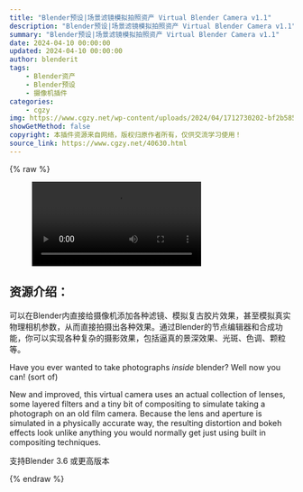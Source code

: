 ```yaml
---
title: "Blender预设|场景滤镜模拟拍照资产 Virtual Blender Camera v1.1"
description: "Blender预设|场景滤镜模拟拍照资产 Virtual Blender Camera v1.1"
summary: "Blender预设|场景滤镜模拟拍照资产 Virtual Blender Camera v1.1"
date: 2024-04-10 00:00:00
updated: 2024-04-10 00:00:00
author: blenderit
tags: 
    - Blender资产
    - Blender预设
    - 摄像机插件
categories:
    - cgzy
img: https://www.cgzy.net/wp-content/uploads/2024/04/1712730202-bf2b585aaeb7a04.webp
showGetMethod: false
copyright: 本插件资源来自网络，版权归原作者所有，仅供交流学习使用！
source_link: https://www.cgzy.net/40630.html
---
```


{% raw %}
<figure class="wp-block-video aligncenter"><video controls src="http://cloud.video.taobao.com/play/u/null/p/1/e/6/t/1/457570639451.mp4"><track src="https://www.cgzy.net/wp-content/uploads/2024/04/1712729926-155787f2538cd67.vtt"></track></video></figure><div class="wp-block-pandastudio-title"><div class="title_style_01"><h2 id="h2-0">资源介绍：</h2></div></div><p class="is-style-text-indent-2em">可以在Blender内直接给摄像机添加各种滤镜、模拟复古胶片效果，甚至模拟真实物理相机参数，从而直接拍摄出各种效果。通过Blender的节点编辑器和合成功能，你可以实现各种复杂的摄影效果，包括逼真的景深效果、光斑、色调、颗粒等。</p><p>Have you ever wanted to take photographs <em>inside</em> blender? Well now you can! (sort of)</p><p>New and improved, this virtual camera uses an actual collection of lenses, some layered filters and a tiny bit of compositing to simulate taking a photograph on an old film camera. Because the lens and aperture is simulated in a physically accurate way, the resulting distortion and bokeh effects look unlike anything you would normally get just using built in compositing techniques.</p><div class="wp-block-pandastudio-tips"><div class="tip success "><p>支持Blender 3.6 或更高版本</p>
</div></div>
<div style="display: none">cgzy</div>
{% endraw %}